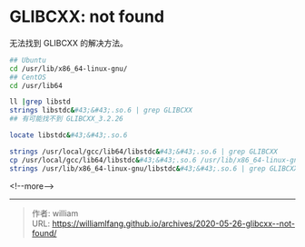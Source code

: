 # GLIBCXX: not found


无法找到 GLIBCXX 的解决方法。

```bash
## Ubuntu
cd /usr/lib/x86_64-linux-gnu/
## CentOS
cd /usr/lib64

ll |grep libstd
strings libstdc&#43;&#43;.so.6 | grep GLIBCXX
## 有可能找不到 GLIBCXX_3.2.26

locate libstdc&#43;&#43;.so.6

strings /usr/local/gcc/lib64/libstdc&#43;&#43;.so.6 | grep GLIBCXX
cp /usr/local/gcc/lib64/libstdc&#43;&#43;.so.6 /usr/lib/x86_64-linux-gnu
strings /usr/lib/x86_64-linux-gnu/libstdc&#43;&#43;.so.6 | grep GLIBCXX
```

&lt;!--more--&gt;


---

> 作者: william  
> URL: https://williamlfang.github.io/archives/2020-05-26-glibcxx--not-found/  

